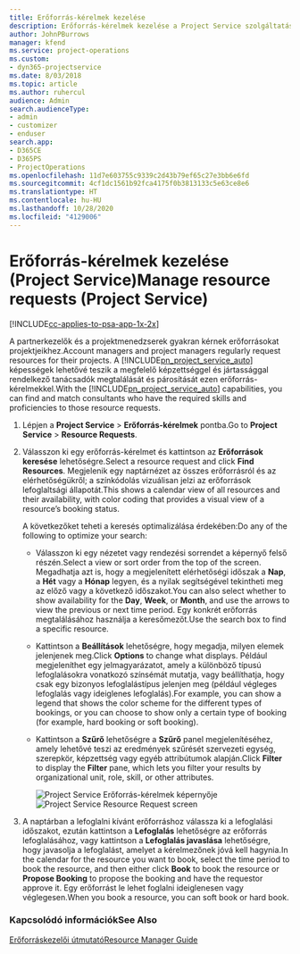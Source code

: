 ```yaml
---
title: Erőforrás-kérelmek kezelése
description: Erőforrás-kérelmek kezelése a Project Service szolgáltatásban
author: JohnPBurrows
manager: kfend
ms.service: project-operations
ms.custom:
- dyn365-projectservice
ms.date: 8/03/2018
ms.topic: article
ms.author: ruhercul
audience: Admin
search.audienceType:
- admin
- customizer
- enduser
search.app:
- D365CE
- D365PS
- ProjectOperations
ms.openlocfilehash: 11d7e603755c9339c2d43b79ef65c27e3bb6e6fd
ms.sourcegitcommit: 4cf1dc1561b92fca4175f0b3813133c5e63ce8e6
ms.translationtype: HT
ms.contentlocale: hu-HU
ms.lasthandoff: 10/28/2020
ms.locfileid: "4129006"
---
```

# <a name="manage-resource-requests-project-service"></a><span data-ttu-id="20cff-103">Erőforrás-kérelmek kezelése (Project Service)</span><span class="sxs-lookup"><span data-stu-id="20cff-103">Manage resource requests (Project Service)</span></span>

[!INCLUDE[cc-applies-to-psa-app-1x-2x](../includes/cc-applies-to-psa-app-1x-2x.md)]

<span data-ttu-id="20cff-104">A partnerkezelők és a projektmenedzserek gyakran kérnek erőforrásokat projektjeikhez.</span><span class="sxs-lookup"><span data-stu-id="20cff-104">Account managers and project managers regularly request resources for their projects.</span></span> <span data-ttu-id="20cff-105">A [!INCLUDE[pn_project_service_auto](../includes/pn-project-service-auto.md)] képességek lehetővé teszik a megfelelő képzettséggel és jártassággal rendelkező tanácsadók megtalálását és párosítását ezen erőforrás-kérelmekkel.</span><span class="sxs-lookup"><span data-stu-id="20cff-105">With the [!INCLUDE[pn_project_service_auto](../includes/pn-project-service-auto.md)] capabilities, you can find and match consultants who have the required skills and proficiencies to those resource requests.</span></span>  
  
1. <span data-ttu-id="20cff-106">Lépjen a **Project Service** > **Erőforrás-kérelmek** pontba.</span><span class="sxs-lookup"><span data-stu-id="20cff-106">Go to **Project Service** > **Resource Requests**.</span></span>  
  
2. <span data-ttu-id="20cff-107">Válasszon ki egy erőforrás-kérelmet és kattintson az **Erőforrások keresése** lehetőségre.</span><span class="sxs-lookup"><span data-stu-id="20cff-107">Select a resource request and click **Find Resources**.</span></span> <span data-ttu-id="20cff-108">Megjelenik egy naptárnézet az összes erőforrásról és az elérhetőségükről; a színkódolás vizuálisan jelzi az erőforrások lefoglaltsági állapotát.</span><span class="sxs-lookup"><span data-stu-id="20cff-108">This shows a calendar view of all resources and their availability, with color coding that provides a visual view of a resource’s booking status.</span></span>  
  
    <span data-ttu-id="20cff-109">A következőket teheti a keresés optimalizálása érdekében:</span><span class="sxs-lookup"><span data-stu-id="20cff-109">Do any of the following to optimize your search:</span></span>  
  
   -   <span data-ttu-id="20cff-110">Válasszon ki egy nézetet vagy rendezési sorrendet a képernyő felső részén.</span><span class="sxs-lookup"><span data-stu-id="20cff-110">Select a view or sort order from the top of the screen.</span></span> <span data-ttu-id="20cff-111">Megadhatja azt is, hogy a megjelenített elérhetőségi időszak a **Nap**, a **Hét** vagy a **Hónap** legyen, és a nyilak segítségével tekintheti meg az előző vagy a következő időszakot.</span><span class="sxs-lookup"><span data-stu-id="20cff-111">You can also select whether to show availability for the **Day**, **Week**, or **Month**, and use the arrows to view the previous or next time period.</span></span> <span data-ttu-id="20cff-112">Egy konkrét erőforrás megtalálásához használja a keresőmezőt.</span><span class="sxs-lookup"><span data-stu-id="20cff-112">Use the search box to find a specific resource.</span></span>  
  
   -   <span data-ttu-id="20cff-113">Kattintson a **Beállítások** lehetőségre, hogy megadja, milyen elemek jelenjenek meg.</span><span class="sxs-lookup"><span data-stu-id="20cff-113">Click **Options** to change what displays.</span></span> <span data-ttu-id="20cff-114">Például megjeleníthet egy jelmagyarázatot, amely a különböző típusú lefoglalásokra vonatkozó színsémát mutatja, vagy beállíthatja, hogy csak egy bizonyos lefoglalástípus jelenjen meg (például végleges lefoglalás vagy ideiglenes lefoglalás).</span><span class="sxs-lookup"><span data-stu-id="20cff-114">For example, you can show a legend that shows the color scheme for the different types of bookings, or you can choose to show only a certain type of booking (for example, hard booking or soft booking).</span></span>  
  
   -   <span data-ttu-id="20cff-115">Kattintson a **Szűrő** lehetőségre a **Szűrő** panel megjelenítéséhez, amely lehetővé teszi az eredmények szűrését szervezeti egység, szerepkör, képzettség vagy egyéb attribútumok alapján.</span><span class="sxs-lookup"><span data-stu-id="20cff-115">Click **Filter** to display the **Filter** pane, which lets you filter your results by organizational unit, role, skill, or other attributes.</span></span>  
  
       <span data-ttu-id="20cff-116">![Project Service Erőforrás-kérelmek képernyője](../psa/media/project-service-resource-request-screen.png "Project Service Erőforrás-kérelmek képernyője")</span><span class="sxs-lookup"><span data-stu-id="20cff-116">![Project Service Resource Request screen](../psa/media/project-service-resource-request-screen.png "Project Service Resource Request screen")</span></span>  
  
3. <span data-ttu-id="20cff-117">A naptárban a lefoglalni kívánt erőforráshoz válassza ki a lefoglalási időszakot, ezután kattintson a **Lefoglalás** lehetőségre az erőforrás lefoglalásához, vagy kattintson a **Lefoglalás javaslása** lehetőségre, hogy javasolja a lefoglalást, amelyet a kérelmezőnek jóvá kell hagynia.</span><span class="sxs-lookup"><span data-stu-id="20cff-117">In the calendar for the resource you want to book, select the time period to book the resource, and then either click **Book** to book the resource or **Propose Booking** to propose the booking and have the requestor approve it.</span></span> <span data-ttu-id="20cff-118">Egy erőforrást le lehet foglalni ideiglenesen vagy véglegesen.</span><span class="sxs-lookup"><span data-stu-id="20cff-118">When you book a resource, you can soft book or hard book.</span></span>  
  
### <a name="see-also"></a><span data-ttu-id="20cff-119">Kapcsolódó információk</span><span class="sxs-lookup"><span data-stu-id="20cff-119">See Also</span></span>  
 [<span data-ttu-id="20cff-120">Erőforráskezelői útmutató</span><span class="sxs-lookup"><span data-stu-id="20cff-120">Resource Manager Guide</span></span>](../psa/resource-manager-guide.md)
